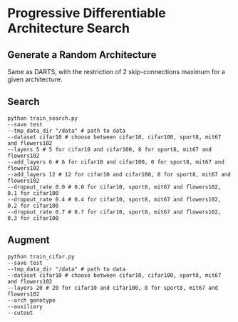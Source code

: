 # Progressive Differentiable Architecture Search

## Generate a Random Architecture 

Same as DARTS, with the restriction of 2 skip-connections maximum for a given architecture.

## Search

```
python train_search.py 
--save test 
--tmp_data_dir "/data" # path to data
--dataset cifar10 # choose between cifar10, cifar100, sport8, mit67 and flowers102
--layers 5 # 5 for cifar10 and cifar100, 8 for sport8, mit67 and flowers102
--add_layers 6 # 6 for cifar10 and cifar100, 0 for sport8, mit67 and flowers102
--add_layers 12 # 12 for cifar10 and cifar100, 0 for sport8, mit67 and flowers102
--dropout_rate 0.0 # 0.0 for cifar10, sport8, mit67 and flowers102, 0.1 for cifar100
--dropout_rate 0.4 # 0.4 for cifar10, sport8, mit67 and flowers102, 0.2 for cifar100
--dropout_rate 0.7 # 0.7 for cifar10, sport8, mit67 and flowers102, 0.3 for cifar100
```

## Augment

```
python train_cifar.py 
--save test 
--tmp_data_dir "/data" # path to data
--dataset cifar10 # choose between cifar10, cifar100, sport8, mit67 and flowers102
--layers 20 # 20 for cifar10 and cifar100, 8 for sport8, mit67 and flowers102
--arch genotype 
--auxiliary 
--cutout 
```

